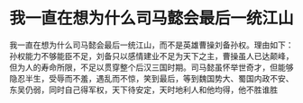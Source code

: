 # 我一直在想为什么司马懿会最后一统江山

我一直在想为什么司马懿会最后一统江山，而不是英雄曹操刘备孙权。理由如下：孙权能力不够能臣不足，刘备只以感情建业不足为天下之主，曹操虽人已达颠峰，但为人的寿命所限，不足以贯穿整个后汉三国时期。司马懿虽怀举世奇才，但能够隐忍半生，受辱而不羞，遇乱而不惊，笑到最后，等到魏国势大、蜀国内政不安、东吴仍弱，同时自己得军权，天下待安定，天时地利人和他均得，他不胜谁胜
